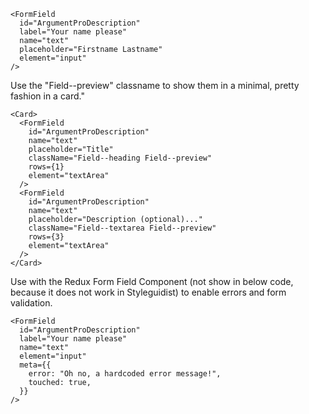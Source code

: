 
    <FormField
      id="ArgumentProDescription"
      label="Your name please"
      name="text"
      placeholder="Firstname Lastname"
      element="input"
    />

Use the "Field--preview" classname to show them in a minimal, pretty fashion in a card."

    <Card>
      <FormField
        id="ArgumentProDescription"
        name="text"
        placeholder="Title"
        className="Field--heading Field--preview"
        rows={1}
        element="textArea"
      />
      <FormField
        id="ArgumentProDescription"
        name="text"
        placeholder="Description (optional)..."
        className="Field--textarea Field--preview"
        rows={3}
        element="textArea"
      />
    </Card>

Use with the Redux Form Field Component (not show in below code, because it does not work in Styleguidist) to enable errors and form validation.

    <FormField
      id="ArgumentProDescription"
      label="Your name please"
      name="text"
      element="input"
      meta={{
        error: "Oh no, a hardcoded error message!",
        touched: true,
      }}
    />
